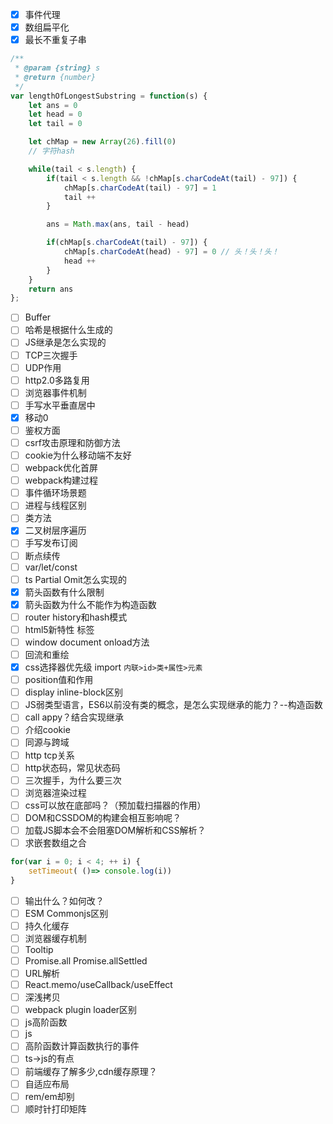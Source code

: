 - [x] 事件代理
- [x] 数组扁平化
- [x] 最长不重复子串
```javascript
/**
 * @param {string} s
 * @return {number}
 */
var lengthOfLongestSubstring = function(s) {
    let ans = 0
    let head = 0
    let tail = 0

    let chMap = new Array(26).fill(0)
    // 字符hash

    while(tail < s.length) {
        if(tail < s.length && !chMap[s.charCodeAt(tail) - 97]) {
            chMap[s.charCodeAt(tail) - 97] = 1
            tail ++
        } 

        ans = Math.max(ans, tail - head)

        if(chMap[s.charCodeAt(tail) - 97]) {
            chMap[s.charCodeAt(head) - 97] = 0 // 头！头！头！
            head ++
        }
    }
    return ans
};
```
- [ ] Buffer
- [ ] 哈希是根据什么生成的
- [ ] JS继承是怎么实现的
- [ ] TCP三次握手
- [ ] UDP作用
- [ ] http2.0多路复用
- [ ] 浏览器事件机制
- [ ] 手写水平垂直居中
- [x] 移动0
- [ ] 鉴权方面
- [ ] csrf攻击原理和防御方法
- [ ] cookie为什么移动端不友好
- [ ] webpack优化首屏
- [ ] webpack构建过程
- [ ] 事件循环场景题
- [ ] 进程与线程区别
- [ ] 类方法
- [x] 二叉树层序遍历
- [ ] 手写发布订阅
- [ ] 断点续传
- [ ] var/let/const 
- [ ] ts Partial Omit怎么实现的
- [x] 箭头函数有什么限制
- [x] 箭头函数为什么不能作为构造函数
- [ ] router history和hash模式
- [ ] html5新特性 标签
- [ ] window document onload方法
- [ ] 回流和重绘
- [x] css选择器优先级  import `内联>id>类+属性>元素`
- [ ] position值和作用
- [ ] display inline-block区别
- [ ] JS弱类型语言，ES6以前没有类的概念，是怎么实现继承的能力？--构造函数
- [ ] call appy？结合实现继承
- [ ] 介绍cookie
- [ ] 同源与跨域
- [ ] http tcp关系
- [ ] http状态码，常见状态码
- [ ] 三次握手，为什么要三次
- [ ] 浏览器渲染过程
- [ ] css可以放在底部吗？（预加载扫描器的作用）
- [ ] DOM和CSSDOM的构建会相互影响呢？
- [ ] 加载JS脚本会不会阻塞DOM解析和CSS解析？
- [ ] 求嵌套数组之合
```javascript
for(var i = 0; i < 4; ++ i) {
	setTimeout( ()=> console.log(i))
}
```
- [ ] 输出什么？如何改？
- [ ] ESM Commonjs区别
- [ ] 持久化缓存
- [ ] 浏览器缓存机制
- [ ] Tooltip
- [ ] Promise.all Promise.allSettled
- [ ] URL解析
- [ ] React.memo/useCallback/useEffect
- [ ] 深浅拷贝
- [ ] webpack plugin loader区别
- [ ] js高阶函数
- [ ] js
- [ ] 高阶函数计算函数执行的事件
- [ ] ts->js的有点
- [ ] 前端缓存了解多少,cdn缓存原理？
- [ ] 自适应布局
- [ ] rem/em却别
- [ ] 顺时针打印矩阵
